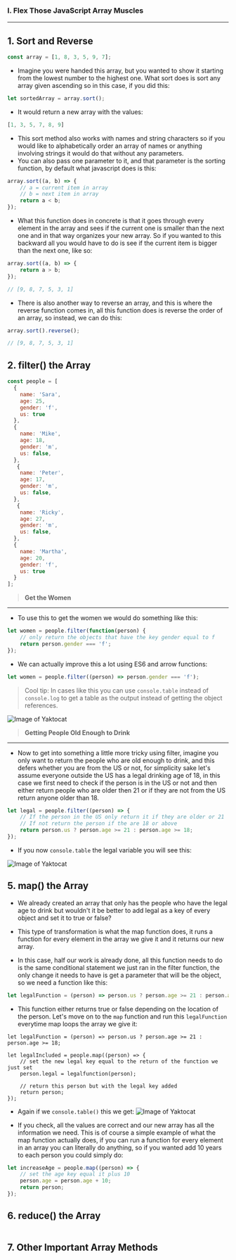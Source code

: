 ### I. Flex Those JavaScript Array Muscles
---

**1. Sort and Reverse**
---
```javascript
const array = [1, 8, 3, 5, 9, 7];
```

- Imagine you were handed this array, but you wanted to show it starting from the lowest number to the highest one. What sort does is sort any array given ascending so in this case, if you did this:
```javascript
let sortedArray = array.sort();
```

- It would return a new array with the values:
```javascript
[1, 3, 5, 7, 8, 9]
```

- This sort method also works with names and string characters so if you would like to alphabetically order an array of names or anything involving strings it would do that without any parameters.
- You can also pass one parameter to it, and that parameter is the sorting function, by default what javascript does is this:
```javascript
array.sort((a, b) => {
    // a = current item in array
    // b = next item in array
    return a < b;
});
```

- What this function does in concrete is that it goes through every element in the array and sees if the current one is smaller than the next one and in that way organizes your new array. So if you wanted to this backward all you would have to do is see if the current item is bigger than the next one, like so:
```javascript
array.sort((a, b) => {
    return a > b;
});

// [9, 8, 7, 5, 3, 1]
```

- There is also another way to reverse an array, and this is where the reverse function comes in, all this function does is reverse the order of an array, so instead, we can do this:
```javascript
array.sort().reverse();

// [9, 8, 7, 5, 3, 1]
```
**2. filter() the Array**
---
```javascript
const people = [
  {
    name: 'Sara',
    age: 25,
    gender: 'f',
    us: true
  },
  {
    name: 'Mike',
    age: 18,
    gender: 'm',
    us: false,
  },
   {
    name: 'Peter',
    age: 17,
    gender: 'm',
    us: false,
  },
   {
    name: 'Ricky',
    age: 27,
    gender: 'm',
    us: false,
  },
  {
    name: 'Martha',
    age: 20,
    gender: 'f',
    us: true
  }
];
```

>**Get the Women**
---
- To use this to get the women we would do something like this:
```javascript
let women = people.filter(function(person) {
    // only return the objects that have the key gender equal to f
    return person.gender === 'f';
});
```

- We can actually improve this a lot using ES6 and arrow functions:
```javascript
let women = people.filter((person) => person.gender === 'f');
```

> Cool tip: In cases like this you can use ```console.table``` instead of ```console.log``` to get a table as the output instead of getting the object references.

![Image of Yaktocat](https://github.com/daodc/Front-End-Develop-Technicals/blob/master/images/console_table.jpg)

>**Getting People Old Enough to Drink**
---
- Now to get into something a little more tricky using filter, imagine you only want to return the people who are old enough to drink, and this defers whether you are from the US or not, for simplicity sake let's assume everyone outside the US has a legal drinking age of 18, in this case we first need to check if the person is in the US or not and then either return people who are older then 21 or if they are not from the US return anyone older than 18.

```javascript
let legal = people.filter((person) => {
    // If the person in the US only return it if they are older or 21
    // If not return the person if the are 18 or above
    return person.us ? person.age >= 21 : person.age >= 18;
});
```
- If you now ```console.table``` the legal variable you will see this:

![Image of Yaktocat](https://github.com/daodc/Front-End-Develop-Technicals/blob/master/images/console_table_us.jpg)

**5. map() the Array**
---
- We already created an array that only has the people who have the legal age to drink but wouldn't it be better to add legal as a key of every object and set it to true or false?

- This type of transformation is what the map function does, it runs a function for every element in the array we give it and it returns our new array.

- In this case, half our work is already done, all this function needs to do is the same conditional statement we just ran in the filter function, the only change it needs to have is get a parameter that will be the object, so we need a function like this:

```javascript
let legalFunction = (person) => person.us ? person.age >= 21 : person.age >= 18;
```

- This function either returns true or false depending on the location of the person. Let's move on to the ```map``` function and run this ```legalFunction``` everytime map loops the array we give it:
```
let legalFunction = (person) => person.us ? person.age >= 21 : person.age >= 18;

let legalIncluded = people.map((person) => {
    // set the new legal key equal to the return of the function we just set
    person.legal = legalfunction(person);

    // return this person but with the legal key added
    return person;
});
```

- Again if we ```console.table()``` this we get:
![Image of Yaktocat](https://github.com/daodc/Front-End-Develop-Technicals/blob/master/images/console_table_tf.jpg)

- If you check, all the values are correct and our new array has all the information we need. This is of course a simple example of what the map function actually does, if you can run a function for every element in an array you can literally do anything, so if you wanted add 10 years to each person you could simply do:
```javascript
let increaseAge = people.map((person) => {
    // set the age key equal it plus 10
    person.age = person.age + 10;
    return person;
});
```

**6. reduce() the Array**
---
```javascript

```

**7. Other Important Array Methods**
---
```javascript

```


